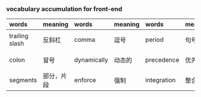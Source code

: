 ### vocabulary accumulation for front-end

words|meaning|words|meaning|words|meaning|words|meaning
|:-|:-|:-|:-|:-|:-|:-|:-|
trailing slash|反斜杠|comma|逗号|period|句号|Dash／hyphen|破折号／连字符
 colon|冒号|dynamically|动态的|precedence |优先|valid|有效的，合法的
segments|部分，片段|enforce|强制|integration|整合
